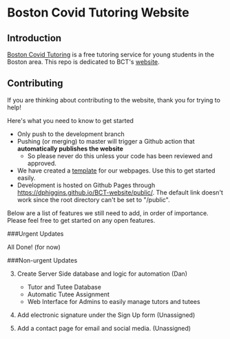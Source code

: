 # Boston Covid Tutoring Website


## Introduction

[Boston Covid Tutoring](https://bostoncovidtutoring.org/) is a free tutoring service for young students in the Boston area. This repo is dedicated to BCT's [website](https://bostoncovidtutoring.org/).

## Contributing

If you are thinking about contributing to the website, thank you for trying to help!

Here's what you need to know to get started

- Only push to the development branch
- Pushing (or merging) to master will trigger a Github action that **automatically publishes the website**
	- So please never do this unless your code has been reviewed and approved.
- We have created a [template](https://github.com/dphiggins/BCT-website/blob/master/public/assets/template.html) for our webpages. Use this to get started easily.
- Development is hosted on Github Pages through https://dphiggins.github.io/BCT-website/public/. The default link doesn't work since the root directory can't be set to "/public".

Below are a list of features we still need to add, in order of importance. Please feel free to get started on any open features.

###Urgent Updates

All Done! (for now)


###Non-urgent Updates

3. Create Server Side database and logic for automation (Dan)
	- Tutor and Tutee Database
	- Automatic Tutee Assignment
	- Web Interface for Admins to easily manage tutors and tutees

4. Add electronic signature under the Sign Up form (Unassigned)

5. Add a contact page for email and social media. (Unassigned)

